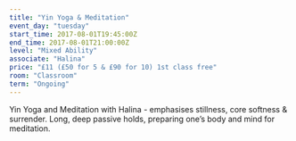 ```yaml
---
title: "Yin Yoga & Meditation"
event_day: "tuesday"
start_time: 2017-08-01T19:45:00Z
end_time: 2017-08-01T21:00:00Z
level: "Mixed Ability"
associate: "Halina"
price: "£11 (£50 for 5 & £90 for 10) 1st class free"
room: "Classroom"
term: "Ongoing"
---
```


Yin Yoga and Meditation with Halina - emphasises stillness, core softness & surrender. Long, deep passive holds, preparing one’s body and mind for meditation.
